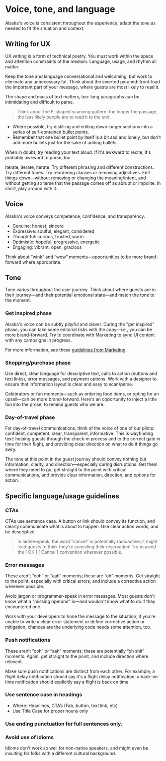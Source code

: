 # Voice, tone, and language

Alaska's voice is consistent throughout the experience; adapt the tone as needed to fit the situation and context.

## Writing for UX

UX writing is a form of technical poetry. You must work within the space and attention constraints of the medium. Language, usage, and rhythm all matter.

Keep the tone and language conversational and welcoming, but work to eliminate any unnecessary fat. Think about the inverted pyramid: front-load the important part of your message, where guests are most likely to read it.

The shape and mass of text matters, too: long paragraphs can be intimidating and difficult to parse.

> Think about the F-shaped scanning pattern: the longer the passage, the less likely people are to read it to the end.

* Where possible, try distilling and editing down longer sections into a series of self-contained bullet points.
* Remember that one bullet point by itself is a bit sad and lonely, but don't add more bullets just for the sake of adding bullets.

When in doubt, try reading your text aloud. If it's awkward to recite, it's probably awkward to parse, too.

Iterate, iterate, iterate. Try different phrasing and different constructions. Try different tones. Try reordering clauses or removing adjectives. Edit things down—without removing or changing the meaning/intent, and without getting so terse that the passage comes off as abrupt or impolite. In short, play around with it.

## Voice

Alaska's voice conveys competence, confidence, and transparency.

* Genuine: honest, sincere
* Expressive: soulful, elegant, considered
* Thoughtful: curious, trusted, warm
* Optimistic: hopeful, progressive, energetic
* Engaging: vibrant, open, gracious

Think about “wink” and “wow” moments—opportunities to be more brand-forward where appropriate.

## Tone

Tone varies throughout the user journey. Think about where guests are in their journey—and their potential emotional state—and match the tone to the moment.

### Get inspired phase

Alaska's voice can be subtly playful and clever. During the "get inspired" phase, you can take some editorial risks with the copy—i.e., you can be more brand-forward. Try to coordinate   with Marketing to sync UI content with any campaigns in progress.

For more information, see these [guidelines from Marketing](https://static1.squarespace.com/static/5c58929990f904c2d00742d7/t/5df2998e92c2512f27a3ded2/1576180140745/Alaska+Brand+Guidlines+2019_R13.pdf).

### Shopping/purchase phase

Use direct, clear language for descriptive text, calls to action (buttons and text links), error messages, and payment options. Work with a designer to ensure that information layout is clear and easy to scan/parse.

Celebratory or fun moments—such as ordering food items, or opting for an upsell—can be more brand-forward. Here's an opportunity to inject a little fun into the prose, to remind guests who we are.

### Day-of-travel phase

For day-of-travel communications, think of the voice of one of our pilots: confident, competent, clear, transparent, informative. This is wayfinding text: helping guests through the check-in process and to the correct gate in time for their flight, and providing clear direction on what to do if things go awry.

The tone at this point in the guest journey should convey nothing but information, clarity, and direction—especially during disruptions.  Get them where they need to go, get straight to the point with critical communications, and provide clear information, direction, and options for action.

## Specific language/usage guidelines

### CTAs

CTAs use sentence case. A button or link should convey its function, and clearly communicate what is about to happen. Use clear action words, and be descriptive.

> In airline-speak, the word "cancel" is potentially radioactive; it might lead guests to think they're canceling their reservation! Try to avoid the [ OK ] [ Cancel ]  convention wherever possible.

### Error messages

These aren’t “ooh” or “aah” moments; these are “oh” moments. Get straight to the point, especially with critical errors, and include a corrective action wherever possible.

Avoid jargon or programmer-speak in error messages. Most guests don't know what a "missing operand" is—and wouldn't know what to do if they encountered one.

Work with your developers to hone the message to the situation; if you're unable to write a clear error statement or define corrective action or mitigation, chances are the underlying code needs some attention, too.

### Push notifications

These aren’t “ooh” or “aah” moments; these are potentially “oh shit” moments. Again, get straight to the point, and include direction where relevant.

Make sure push notifications are distinct from each other. For example, a flight delay notification should say it's a flight delay notification; a back-on-time notification should explicitly say a flight is back on time.

### Use sentence case in headings

* Where: Headlines, CTA’s (Fab, button, text link, etc)
* Use Title Case for proper nouns only

### Use ending punctuation for full sentences only.

### Avoid use of idioms

Idioms don't work so well for non-native speakers, and might even be insulting for folks with a different cultural background.
